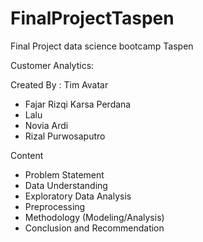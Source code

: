 # FinalProjectTaspen

Final Project data science bootcamp Taspen

Customer Analytics: 

Created By : Tim Avatar
- Fajar Rizqi Karsa Perdana
- Lalu 
- Novia Ardi
- Rizal Purwosaputro

Content
- Problem Statement
- Data Understanding
- Exploratory Data Analysis
- Preprocessing
- Methodology (Modeling/Analysis)
- Conclusion and Recommendation
